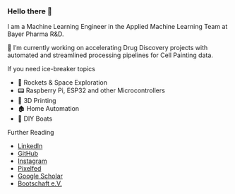 ### Hello there 👋

I am a Machine Learning Engineer in the Applied Machine Learning Team at Bayer Pharma R&D.

🔭 I’m currently working on accelerating Drug Discovery projects with automated and streamlined processing pipelines for Cell Painting data.

If you need ice-breaker topics
- 🚀 Rockets & Space Exploration
- 📟 Raspberry Pi, ESP32 and other Microcontrollers
- 🔩 3D Printing
- 🏚️ Home Automation
- 🚤 DIY Boats

Further Reading
- [LinkedIn](https://www.linkedin.com/in/marcosterland/)
- [GitHub](https://github.com/marcosterland/)
- [Instagram](https://www.instagram.com/marcosterland/)
- [Pixelfed](https://pixelfed.de/marcosterland/)
- [Google Scholar](https://scholar.google.com/citations?hl=en&user=L9O--1wAAAAJ)
- [Bootschaft e.V.](https://bootschaft.org/)
